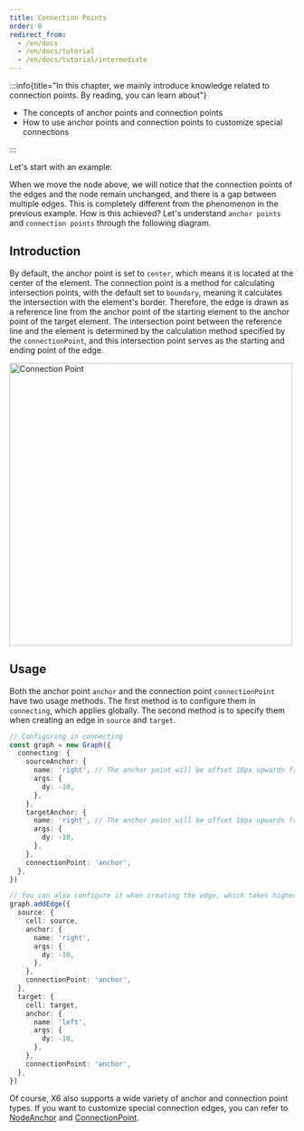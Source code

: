 ```yaml
---
title: Connection Points
order: 0
redirect_from:
  - /en/docs
  - /en/docs/tutorial
  - /en/docs/tutorial/intermediate
---
```


:::info{title="In this chapter, we mainly introduce knowledge related to connection points. By reading, you can learn about"}

- The concepts of anchor points and connection points
- How to use anchor points and connection points to customize special connections

:::

Let's start with an example:

<code id="connection-point-multi" src="@/src/tutorial/intermediate/connection-point/multi/index.tsx"></code>

When we move the node above, we will notice that the connection points of the edges and the node remain unchanged, and there is a gap between multiple edges. This is completely different from the phenomenon in the previous example. How is this achieved? Let's understand `anchor points` and `connection points` through the following diagram.

## Introduction

By default, the anchor point is set to `center`, which means it is located at the center of the element. The connection point is a method for calculating intersection points, with the default set to `boundary`, meaning it calculates the intersection with the element's border. Therefore, the edge is drawn as a reference line from the anchor point of the starting element to the anchor point of the target element. The intersection point between the reference line and the element is determined by the calculation method specified by the `connectionPoint`, and this intersection point serves as the starting and ending point of the edge.

<img src="https://gw.alipayobjects.com/mdn/rms_43231b/afts/img/A*RhX1SYh1K-QAAAAAAAAAAAAAARQnAQ" alt="Connection Point" width="500" />

## Usage

Both the anchor point `anchor` and the connection point `connectionPoint` have two usage methods. The first method is to configure them in `connecting`, which applies globally. The second method is to specify them when creating an edge in `source` and `target`.

```ts
// Configuring in connecting
const graph = new Graph({
  connecting: {
    sourceAnchor: {
      name: 'right', // The anchor point will be offset 10px upwards from the center of the right side of the node
      args: {
        dy: -10,
      },
    },
    targetAnchor: {
      name: 'right', // The anchor point will be offset 10px upwards from the center of the right side of the node
      args: {
        dy: -10,
      },
    },
    connectionPoint: 'anchor',
  },
})

// You can also configure it when creating the edge, which takes higher priority
graph.addEdge({
  source: {
    cell: source,
    anchor: {
      name: 'right',
      args: {
        dy: -10,
      },
    },
    connectionPoint: 'anchor',
  },
  target: {
    cell: target,
    anchor: {
      name: 'left',
      args: {
        dy: -10,
      },
    },
    connectionPoint: 'anchor',
  },
})
```

Of course, X6 also supports a wide variety of anchor and connection point types. If you want to customize special connection edges, you can refer to [NodeAnchor](/api/registry/node-anchor) and [ConnectionPoint](/api/registry/connection-point).
